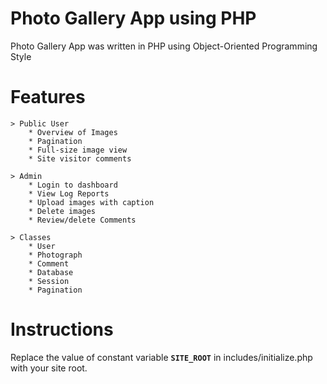# Photo Gallery App  using PHP

Photo Gallery App was written in PHP using Object-Oriented Programming Style

# Features

	> Public User
		* Overview of Images
		* Pagination
		* Full-size image view
		* Site visitor comments

	> Admin
		* Login to dashboard
		* View Log Reports
		* Upload images with caption
		* Delete images
		* Review/delete Comments

	> Classes
		* User
		* Photograph
		* Comment
		* Database
		* Session
		* Pagination


# Instructions

  Replace the value of constant variable <code><b>SITE_ROOT</b></code> in includes/initialize.php with your site root.

